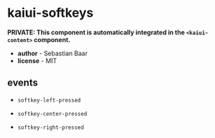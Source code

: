 # kaiui-softkeys 

**PRIVATE: This component is automatically integrated in the `<kaiui-content>` component.** 

- **author** - Sebastian Baar 
- **license** - MIT 

## events 

- `softkey-left-pressed` 

- `softkey-center-pressed` 

- `softkey-right-pressed` 

